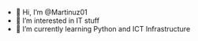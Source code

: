 - 👋 Hi, I’m @Martinuz01
- 👀 I’m interested in IT stuff
- 🌱 I’m currently learning Python and ICT Infrastructure


<!---
Martinuz01/Martinuz01 is a ✨ special ✨ repository because its `README.md` (this file) appears on your GitHub profile.
You can click the Preview link to take a look at your changes.
--->
